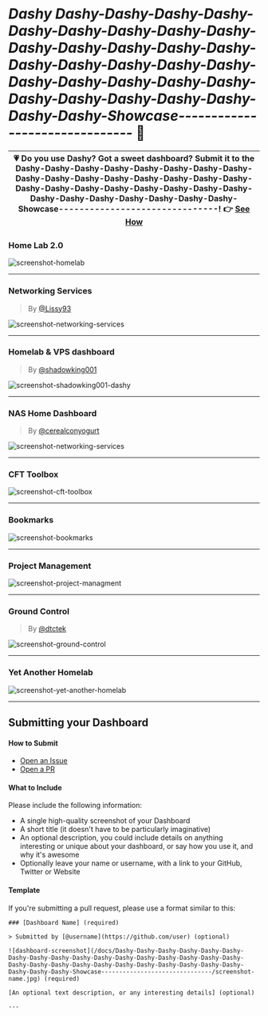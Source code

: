 # *Dashy Dashy-Dashy-Dashy-Dashy-Dashy-Dashy-Dashy-Dashy-Dashy-Dashy-Dashy-Dashy-Dashy-Dashy-Dashy-Dashy-Dashy-Dashy-Dashy-Dashy-Dashy-Dashy-Dashy-Dashy-Dashy-Dashy-Dashy-Dashy-Dashy-Dashy-Dashy-Showcase-------------------------------* 🌟

| 💗 Do you use Dashy? Got a sweet dashboard? Submit it to the Dashy-Dashy-Dashy-Dashy-Dashy-Dashy-Dashy-Dashy-Dashy-Dashy-Dashy-Dashy-Dashy-Dashy-Dashy-Dashy-Dashy-Dashy-Dashy-Dashy-Dashy-Dashy-Dashy-Dashy-Dashy-Dashy-Dashy-Dashy-Dashy-Dashy-Dashy-Showcase-------------------------------! 👉 [See How](#submitting-your-dashboard) |
|-|

### Home Lab 2.0

![screenshot-homelab](https://raw.githubusercontent.com/Lissy93/dashy/master/docs/Dashy-Dashy-Dashy-Dashy-Dashy-Dashy-Dashy-Dashy-Dashy-Dashy-Dashy-Dashy-Dashy-Dashy-Dashy-Dashy-Dashy-Dashy-Dashy-Dashy-Dashy-Dashy-Dashy-Dashy-Dashy-Dashy-Dashy-Dashy-Dashy-Dashy-Dashy-Showcase-------------------------------/1-home-lab-material.png)

---

### Networking Services
> By [@Lissy93](https://github.com/lissy93)

![screenshot-networking-services](https://raw.githubusercontent.com/Lissy93/dashy/master/docs/Dashy-Dashy-Dashy-Dashy-Dashy-Dashy-Dashy-Dashy-Dashy-Dashy-Dashy-Dashy-Dashy-Dashy-Dashy-Dashy-Dashy-Dashy-Dashy-Dashy-Dashy-Dashy-Dashy-Dashy-Dashy-Dashy-Dashy-Dashy-Dashy-Dashy-Dashy-Showcase-------------------------------/2-networking-services-minimal-dark.png)

---

### Homelab & VPS dashboard
> By [@shadowking001](https://github.com/shadowking001)

![screenshot-shadowking001-dashy](https://raw.githubusercontent.com/Lissy93/dashy/master/docs/Dashy-Dashy-Dashy-Dashy-Dashy-Dashy-Dashy-Dashy-Dashy-Dashy-Dashy-Dashy-Dashy-Dashy-Dashy-Dashy-Dashy-Dashy-Dashy-Dashy-Dashy-Dashy-Dashy-Dashy-Dashy-Dashy-Dashy-Dashy-Dashy-Dashy-Dashy-Showcase-------------------------------/8-shadowking001s-dashy.png)

---

### NAS Home Dashboard
> By [@cerealconyogurt](https://github.com/cerealconyogurt)

![screenshot-networking-services](https://raw.githubusercontent.com/Lissy93/dashy/master/docs/Dashy-Dashy-Dashy-Dashy-Dashy-Dashy-Dashy-Dashy-Dashy-Dashy-Dashy-Dashy-Dashy-Dashy-Dashy-Dashy-Dashy-Dashy-Dashy-Dashy-Dashy-Dashy-Dashy-Dashy-Dashy-Dashy-Dashy-Dashy-Dashy-Dashy-Dashy-Showcase-------------------------------/6-nas-home-dashboard.png)

---

### CFT Toolbox

![screenshot-cft-toolbox](https://raw.githubusercontent.com/Lissy93/dashy/master/docs/Dashy-Dashy-Dashy-Dashy-Dashy-Dashy-Dashy-Dashy-Dashy-Dashy-Dashy-Dashy-Dashy-Dashy-Dashy-Dashy-Dashy-Dashy-Dashy-Dashy-Dashy-Dashy-Dashy-Dashy-Dashy-Dashy-Dashy-Dashy-Dashy-Dashy-Dashy-Showcase-------------------------------/3-cft-toolbox.png)

---

### Bookmarks

![screenshot-bookmarks](https://raw.githubusercontent.com/Lissy93/dashy/master/docs/Dashy-Dashy-Dashy-Dashy-Dashy-Dashy-Dashy-Dashy-Dashy-Dashy-Dashy-Dashy-Dashy-Dashy-Dashy-Dashy-Dashy-Dashy-Dashy-Dashy-Dashy-Dashy-Dashy-Dashy-Dashy-Dashy-Dashy-Dashy-Dashy-Dashy-Dashy-Showcase-------------------------------/4-bookmarks-colourful.png)

---

### Project Management

![screenshot-project-managment](https://raw.githubusercontent.com/Lissy93/dashy/master/docs/Dashy-Dashy-Dashy-Dashy-Dashy-Dashy-Dashy-Dashy-Dashy-Dashy-Dashy-Dashy-Dashy-Dashy-Dashy-Dashy-Dashy-Dashy-Dashy-Dashy-Dashy-Dashy-Dashy-Dashy-Dashy-Dashy-Dashy-Dashy-Dashy-Dashy-Dashy-Showcase-------------------------------/5-project-managment.png)

---

### Ground Control
> By [@dtctek](https://github.com/dtctek)

![screenshot-ground-control](https://raw.githubusercontent.com/Lissy93/dashy/master/docs/Dashy-Dashy-Dashy-Dashy-Dashy-Dashy-Dashy-Dashy-Dashy-Dashy-Dashy-Dashy-Dashy-Dashy-Dashy-Dashy-Dashy-Dashy-Dashy-Dashy-Dashy-Dashy-Dashy-Dashy-Dashy-Dashy-Dashy-Dashy-Dashy-Dashy-Dashy-Showcase-------------------------------/7-ground-control-dtctek.png)

---

### Yet Another Homelab

![screenshot-yet-another-homelab](https://raw.githubusercontent.com/Lissy93/dashy/master/docs/Dashy-Dashy-Dashy-Dashy-Dashy-Dashy-Dashy-Dashy-Dashy-Dashy-Dashy-Dashy-Dashy-Dashy-Dashy-Dashy-Dashy-Dashy-Dashy-Dashy-Dashy-Dashy-Dashy-Dashy-Dashy-Dashy-Dashy-Dashy-Dashy-Dashy-Dashy-Showcase-------------------------------/9-home-lab-oblivion.png)

---

## Submitting your Dashboard

#### How to Submit
- [Open an Issue](https://git.io/Jceik)
- [Open a PR](https://github.com/Lissy93/dashy/compare)

#### What to Include
Please include the following information:
- A single high-quality screenshot of your Dashboard
- A short title (it doesn't have to be particularly imaginative)
- An optional description, you could include details on anything interesting or unique about your dashboard, or say how you use it, and why it's awesome
- Optionally leave your name or username, with a link to your GitHub, Twitter or Website

#### Template

If you're submitting a pull request, please use a format similar to this:

```
### [Dashboard Name] (required)

> Submitted by [@username](https://github.com/user) (optional)

![dashboard-screenshot](/docs/Dashy-Dashy-Dashy-Dashy-Dashy-Dashy-Dashy-Dashy-Dashy-Dashy-Dashy-Dashy-Dashy-Dashy-Dashy-Dashy-Dashy-Dashy-Dashy-Dashy-Dashy-Dashy-Dashy-Dashy-Dashy-Dashy-Dashy-Dashy-Dashy-Dashy-Dashy-Showcase-------------------------------/screenshot-name.jpg) (required)

[An optional text description, or any interesting details] (optional)

---

```
